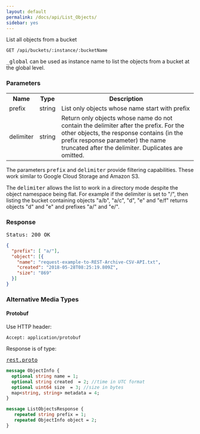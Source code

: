 ```yaml
---
layout: default
permalink: /docs/api/List_Objects/
sidebar: yes
---
```


List all objects from a bucket

    GET /api/buckets/:instance/:bucketName

<tt>_global</tt> can be used as instance name to list the objects from a bucket at the global level.

### Parameters

<table class="inline">
  <tr>
    <th>Name</th>
    <th>Type</th>
    <th>Description</th>
  </tr>
  <tr>
    <td class="code">prefix</td>
    <td class="code">string</td>
    <td>List only objects whose name start with prefix</td>
  </tr>
  <tr>
    <td class="code">delimiter</td>
    <td class="code">string</td>
    <td>
      Return only objects whose name do not contain the delimiter after the prefix. For the other objects, the response contains (in the prefix response parameter) the name truncated after the delimiter. Duplicates are omitted.
    </td>
  </tr>
</table> 

The parameters <tt>prefix</tt> and <tt>delimiter</tt> provide filtering capabilities. These work similar to Google Cloud Storage and Amazon S3.

The <tt>delimiter</tt> allows the list to work in a directory mode despite the object namespace being flat. For example if the delimiter is set to "/", then listing the bucket containing objects "a/b", "a/c", "d", "e" and "e/f" returns objects "d" and "e" and prefixes "a/" and "e/".


### Response

<pre class="header">Status: 200 OK</pre>
```json
{
  "prefix": [ "a/"],
  "object": [{
    "name": "request-example-to-REST-Archive-CSV-API.txt",
    "created": "2018-05-28T08:25:19.809Z",
    "size": "869"
  }]
}
```


### Alternative Media Types

#### Protobuf

Use HTTP header:

    Accept: application/protobuf
    
Response is of type:

<pre class="r header"><a href="/docs/api/rest.proto/">rest.proto</a></pre>
```proto
message ObjectInfo {
  optional string name = 1;
  optional string created  = 2; //time in UTC format
  optional uint64 size  = 3; //size in bytes
  map<string, string> metadata = 4;
}

message ListObjectsResponse {
   repeated string prefix = 1;
   repeated ObjectInfo object = 2;
}
```

